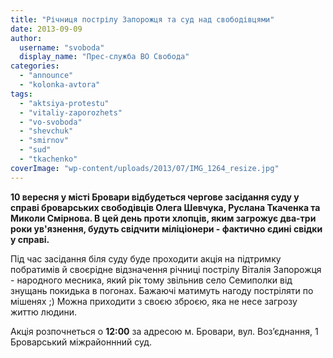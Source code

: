 ```yaml
---
title: "Річниця пострілу Запорожця та суд над свободівцями"
date: 2013-09-09
author: 
  username: "svoboda"
  display_name: "Прес-служба ВО Свобода"
categories: 
  - "announce"
  - "kolonka-avtora"
tags: 
  - "aktsiya-protestu"
  - "vitaliy-zaporozhets"
  - "vo-svoboda"
  - "shevchuk"
  - "smirnov"
  - "sud"
  - "tkachenko"
coverImage: "wp-content/uploads/2013/07/IMG_1264_resize.jpg"
---
```


**10 вересня у місті Бровари відбудеться чергове засідання суду у справі броварських свободівців Олега Шевчука, Руслана Ткаченка та Миколи Смірнова. В цей день проти хлопців, яким загрожує два-три роки ув'язнення, будуть свідчити міліціонери - фактично єдині свідки у справі.**

Під час засідання біля суду буде проходити акція на підтримку побратимів й своєрідне відзначення річниці пострілу Віталія Запорожця - народного месника, який рік тому звільнив село Семиполки від знущань покидька в погонах. Бажаючі матимуть нагоду постріляти по мішенях ;) Можна приходити з своєю зброєю, яка не несе загрозу життю людини.

Акція розпочнеться о **12:00** за адресою м. Бровари, вул. Воз’єднання, 1 Броварський міжрайоннний суд.
